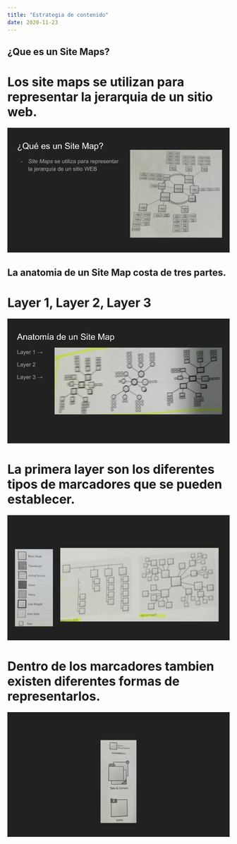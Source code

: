 ```yaml
---
title: "Estrategia de contenido"
date: 2020-11-23
---
```


## ¿Que es un Site Maps?

# Los site maps se utilizan para representar la jerarquia de un sitio web.

![Explicación de estrategia de contenido: Site maps](/img/Site-maps.png)

## La anatomia de un Site Map costa de tres partes.

# Layer 1, Layer 2, Layer 3 

![Explicación de estrategia de contenido: Site maps](/img/Site-maps-(1).png)

# La primera layer son los diferentes tipos de marcadores que se pueden establecer.

![Explicación de estrategia de contenido: Site maps](/img/Site-maps-(2).png)

# Dentro de los marcadores tambien existen diferentes formas de representarlos.

![Explicación de estrategia de contenido: Site maps](/img/Site-maps-(3).png)